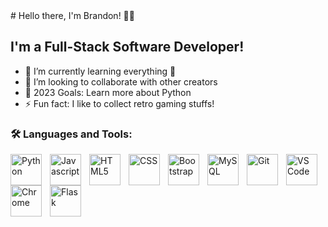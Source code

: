 <div>
  # Hello there, I'm Brandon! 👋🏻  

  ## I'm a Full-Stack Software Developer!
  
  - 🌱 I’m currently learning everything 🤣
  - 👯 I’m looking to collaborate with other creators
  - 🥅 2023 Goals: Learn more about Python
  - ⚡ Fun fact: I like to collect retro gaming stuffs!
  
  ### 🛠️ Languages and Tools:
  <img align="left" alt="Python" height="50px" width="50px" style="padding-right:10px" src="https://cdn.jsdelivr.net/gh/devicons/devicon/icons/python/python-original.svg"/>
  <img align="left" alt="Javascript" height="50px" width="50px" style="padding-right:10px" src="https://cdn.jsdelivr.net/gh/devicons/devicon/icons/javascript/javascript-original.svg"/>
  <img align="left" alt="HTML5" height="50px" width="50px" style="padding-right:10px" src="https://cdn.jsdelivr.net/gh/devicons/devicon/icons/html5/html5-original-wordmark.svg"/>
  <img align="left" alt="CSS" height="50px" width="50px" style="padding-right:10px" src="https://cdn.jsdelivr.net/gh/devicons/devicon/icons/css3/css3-original.svg"/>
  <img align="left" alt="Bootstrap" height="50px" width="50px" style="padding-right:10px" src="https://cdn.jsdelivr.net/gh/devicons/devicon/icons/bootstrap/bootstrap-original.svg"/>
  <img align="left" alt="MySQL" height="50px" width="50px" style="padding-right:10px" src="https://cdn.jsdelivr.net/gh/devicons/devicon/icons/mysql/mysql-original.svg"/>
  <img align="left" alt="Git" height="50px" width="50px" style="padding-right:10px" src="https://cdn.jsdelivr.net/gh/devicons/devicon/icons/git/git-original.svg"/>
  <img align="left" alt="VS Code" height="50px" width="50px" style="padding-right:10px" src="https://cdn.jsdelivr.net/gh/devicons/devicon/icons/vscode/vscode-original.svg"/>
  <img align="left" alt="Chrome" height="50px" width="50px" style="padding-right:10px" src="https://cdn.jsdelivr.net/gh/devicons/devicon/icons/chrome/chrome-original.svg"/>
  <img align="left" alt="Flask" height="50px" width="50px" style="padding-right:10px" src="https://cdn.jsdelivr.net/gh/devicons/devicon/icons/flask/flask-original.svg"/>
</div>
